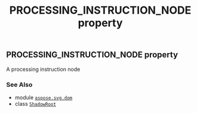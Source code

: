 ﻿---
title: PROCESSING_INSTRUCTION_NODE property
second_title: Aspose.SVG for Python via .NET API References
description: 
type: docs
weight: 310
url: /python-net/aspose.svg.dom/shadowroot/processing_instruction_node/
is_root: false
---

## PROCESSING_INSTRUCTION_NODE property


A processing instruction node

### See Also
* module [`aspose.svg.dom`](../../)
* class [`ShadowRoot`](/svg/python-net/aspose.svg.dom/shadowroot)
